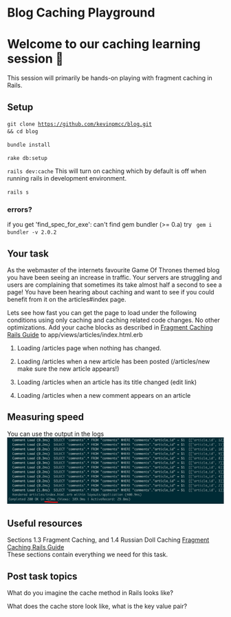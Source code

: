 # Blog Caching Playground

# Welcome to our caching learning session 👋 
This session will primarily be hands-on playing with fragment caching in Rails. 

## Setup  
<code>git clone https://github.com/kevinpmcc/blog.git && cd blog</code>  

<code>bundle install</code>  

<code>rake db:setup</code>  

<code>rails dev:cache</code>
This will turn on caching which by default is off when running rails in development environment.

<code>rails s</code>
  
  

### errors? 
if you get 'find_spec_for_exe': can't find gem bundler (>= 0.a) try
<code>
  gem i bundler -v 2.0.2
</code>



## Your task
As the webmaster of the internets favourite Game Of Thrones themed blog you have been seeing an increase in traffic. Your servers are struggling and users are complaining that sometimes its take almost half a second to see a page! You have been hearing about caching and want to see if you could benefit from it on the articles#index page. 


Lets see how fast you can get the page to load under the following conditions using only caching and caching related code changes. No other optimizations. Add your cache blocks as described in [Fragment Caching Rails Guide](https://guides.rubyonrails.org/caching_with_rails.html#fragment-caching) to app/views/articles/index.html.erb


1. Loading /articles page when nothing has changed.

2. Loading /articles when a new article has been posted (/articles/new make sure the new article appears!)  

3. Loading /articles when an article has its title changed  (edit link)

4. Loading /articles when a new comment appears on an article


## Measuring speed
You can use the output in the logs 
![logs output](https://raw.githubusercontent.com/kevinpmcc/blog/master/speed_measure.png)

## Useful resources 
Sections 1.3 Fragment Caching, and 1.4 Russian Doll Caching
[Fragment Caching Rails Guide](https://guides.rubyonrails.org/caching_with_rails.html#fragment-caching)  
These sections contain everything we need for this task.  


## Post task topics
What do you imagine the cache method in Rails looks like?  

What does the cache store look like, what is the key value pair?  
